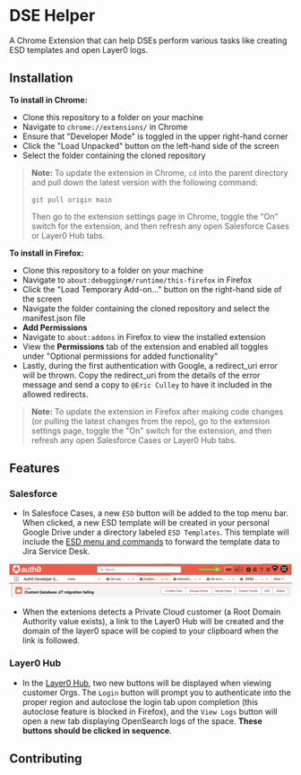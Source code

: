 # DSE Helper 

A Chrome Extension that can help DSEs perform various tasks like creating ESD templates and open Layer0 logs.

## Installation 
**To install in Chrome:**

* Clone this repository to a folder on your machine
* Navigate to `chrome://extensions/` in Chrome
* Ensure that "Developer Mode" is toggled in the upper right-hand corner
* Click the "Load Unpacked" button on the left-hand side of the screen
* Select the folder containing the cloned repository

> **Note:** To update the extension in Chrome, `cd` into the parent directory and pull down the latest version with the following command:
>```
> git pull origin main
> ```
> Then go to the extension settings page in Chrome, toggle the "On" switch for the extension, and then refresh any open Salesforce Cases or Layer0 Hub tabs.

**To install in Firefox:**
* Clone this repository to a folder on your machine
* Navigate to `about:debugging#/runtime/this-firefox` in Firefox
* Click the "Load Temporary Add-on..." button on the right-hand side of the screen
* Navigate the folder containing the cloned repository and select the manifest.json file
* **Add Permissions** 
* Navigate to `about:addons` in Firefox to view the installed extension
* View the **Permissions** tab of the extension and enabled all toggles under "Optional permissions for added functionality"
* Lastly, during the first authentication with Google, a redirect_uri error will be thrown. Copy the redirect_uri from the details of the error message and send a copy to `@Eric Culley` to have it included in the allowed redirects. 

> **Note:** To update the extension in Firefox after making code changes (or pulling the latest changes from the repo), go to the extension settings page, toggle the "On" switch for the extension, and then refresh any open Salesforce Cases or Layer0 Hub tabs.

## Features
### Salesforce

* In Salesfoce Cases, a new `ESD` button will be added to the top menu bar. When clicked, a new ESD template will be created in your personal Google Drive under a directory labeled `ESD Templates`. This template will include the [ESD menu and commands](https://oktawiki.atlassian.net/wiki/spaces/DS/pages/2605716589/Engineering+Escalation+Template+For+Creating+ESDs) to forward the template data to Jira Service Desk. 

![](/images/Screenshot%202023-08-18%20at%2012.32.15%20AM.png/?raw=true "ESD Button")

* When the extenions detects a Private Cloud customer (a Root Domain Authority value exists), a link to the Layer0 Hub will be created and the domain of the layer0 space will be copied to your clipboard when the link is followed. 

### Layer0 Hub

* In the [Layer0 Hub](https://hub.admin.prod.a0core.net/orgs), two new buttons will be displayed when viewing customer Orgs. The `Login` button will prompt you to authenticate into the proper region and autoclose the login tab upon completion (this autoclose feature is blocked in Firefox), and the `View Logs` button will open a new tab displaying OpenSearch logs of the space. **These buttons should be clicked in sequence**.

## Contributing
